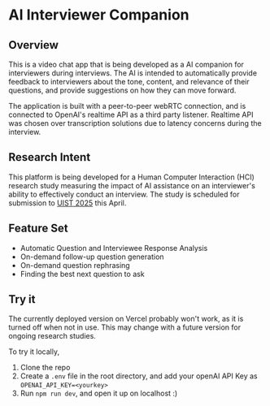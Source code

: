 # AI Interviewer Companion

## Overview

This is a video chat app that is being developed as a AI companion for interviewers during interviews. The AI is intended to automatically provide feedback to interviewers about the tone, content, and relevance of their 
questions, and provide suggestions on how they can move forward.

The application is built with a peer-to-peer webRTC connection, and is connected to OpenAI's realtime API as a third party listener. Realtime API was chosen over transcription solutions due to latency concerns during the interview.

## Research Intent

This platform is being developed for a Human Computer Interaction (HCI) research study measuring the impact of AI assistance on an interviewer's ability to effectively conduct an interview. The study is scheduled for submission to  [UIST 2025](https://uist.acm.org/2025/) this April.

## Feature Set

- Automatic Question and Interviewee Response Analysis
- On-demand follow-up question generation
- On-demand question rephrasing
- Finding the best next question to ask

## Try it

The currently deployed version on Vercel probably won't work, as it is turned off when not in use.
This may change with a future version for ongoing research studies.

To try it locally,
1. Clone the repo
2. Create a `.env` file in the root directory, and add your openAI API Key as `OPENAI_API_KEY=<yourkey>`
3. Run `npm run dev`, and open it up on localhost :)
